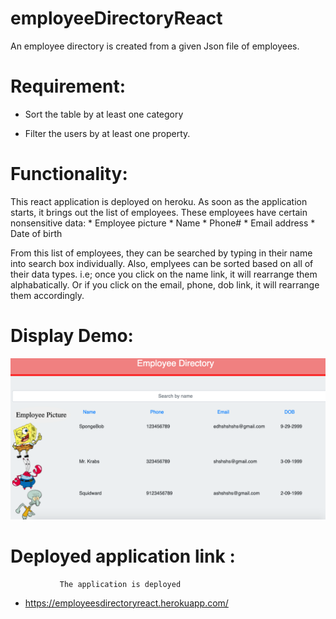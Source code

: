 # employeeDirectoryReact

An employee directory is created from a given Json file of employees.

# Requirement:

 * Sort the table by at least one category 

  * Filter the users by at least one property.



# Functionality:
 This react application is deployed on heroku. As soon as the application starts, it brings out the list of employees. These employees have  certain nonsensitive data:
                                                * Employee picture
                                                * Name
                                                * Phone#
                                                * Email address
                                                * Date of birth    


   From this list of employees, they can be searched by typing in their name into search box individually. Also, emplyees can be sorted based on all of their data types. i.e; once you click on the name link, it will rearrange them alphabatically. Or if you click on the email, phone, dob link, it will  rearrange them accordingly.



# Display Demo:
![ ](public/employDir.png)


# Deployed application link :
               The application is deployed 
               
* https://employeesdirectoryreact.herokuapp.com/ 



